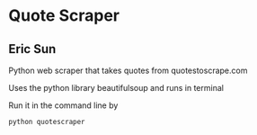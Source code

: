 # Quote Scraper
## Eric Sun

Python web scraper that takes quotes from quotestoscrape.com

Uses the python library beautifulsoup and runs in terminal

Run it in the command line by 
```Python
python quotescraper
```
